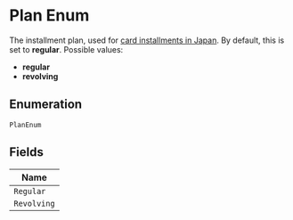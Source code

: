 
# Plan Enum

The installment plan, used for [card installments in Japan](https://docs.adyen.com/payment-methods/cards/credit-card-installments#make-a-payment-japan). By default, this is set to **regular**. Possible values:

* **regular**
* **revolving**

## Enumeration

`PlanEnum`

## Fields

| Name |
|  --- |
| `Regular` |
| `Revolving` |

